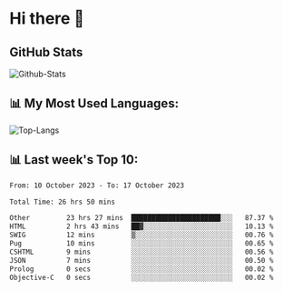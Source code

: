 # Hi there 👋

## GitHub Stats
![Github-Stats](https://github-readme-stats-sigma-five.vercel.app/api?username=ltorson&show_icons=true&theme=radical&count_private=true)

## 📊 My Most Used Languages:
![Top-Langs](https://github-readme-stats-sigma-five.vercel.app/api/top-langs/?username=LTorson&layout=compact&langs_count=10)

## 📊 Last week's Top 10:
<!--START_SECTION:waka-->

```txt
From: 10 October 2023 - To: 17 October 2023

Total Time: 26 hrs 50 mins

Other         23 hrs 27 mins  ██████████████████████░░░   87.37 %
HTML          2 hrs 43 mins   ██▓░░░░░░░░░░░░░░░░░░░░░░   10.13 %
SWIG          12 mins         ▒░░░░░░░░░░░░░░░░░░░░░░░░   00.76 %
Pug           10 mins         ░░░░░░░░░░░░░░░░░░░░░░░░░   00.65 %
CSHTML        9 mins          ░░░░░░░░░░░░░░░░░░░░░░░░░   00.56 %
JSON          7 mins          ░░░░░░░░░░░░░░░░░░░░░░░░░   00.50 %
Prolog        0 secs          ░░░░░░░░░░░░░░░░░░░░░░░░░   00.02 %
Objective-C   0 secs          ░░░░░░░░░░░░░░░░░░░░░░░░░   00.02 %
```

<!--END_SECTION:waka-->
